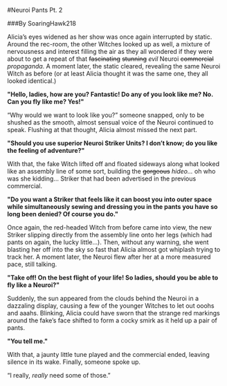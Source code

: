 #Neuroi Pants Pt. 2

###By SoaringHawk218

Alicia’s eyes widened as her show was once again interrupted by static. Around the rec-room, the other Witches looked up as well, a mixture of nervousness and interest filling the air as they all wondered if they were about to get a repeat of that ~~fascinating~~ ~~stunning~~ *evil* Neuroi ~~commercial~~ *propaganda*. A moment later, the static cleared, revealing the same Neuroi Witch as before (or at least Alicia thought it was the same one, they all looked identical.)

**"Hello, ladies, how are you? Fantastic! Do any of you look like me? No. Can you fly like me? Yes!"​**

“Why would we want to look like you?” someone snapped, only to be shushed as the smooth, almost sensual voice of the Neuroi continued to speak. Flushing at that thought, Alicia almost missed the next part.

**"Should you use superior Neuroi Striker Units? I don’t know; do you like the feeling of adventure?"​**

With that, the fake Witch lifted off and floated sideways along what looked like an assembly line of some sort, building the ~~gorgeous~~ *hideo...* oh who was she kidding... Striker that had been advertised in the previous commercial.

**"Do you want a Striker that feels like it can boost you into outer space while simultaneously sewing and dressing you in the pants you have so long been denied? Of course you do."​**

Once again, the red-headed Witch from before came into view, the new Striker slipping directly from the assembly line onto her legs (which had pants on again, the lucky little…). Then, without any warning, she went blasting her off into the sky so fast that Alicia almost got whiplash trying to track her. A moment later, the Neuroi flew after her at a more measured pace, still talking.

**"Take off! On the best flight of your life! So ladies, should you be able to fly like a Neuroi?"​**

Suddenly, the sun appeared from the clouds behind the Neuroi in a dazzaling display, causing a few of the younger Witches to let out ooohs and aaahs. Blinking, Alicia could have sworn that the strange red markings around the fake’s face shifted to form a cocky smirk as it held up a pair of pants.

**"You tell me."​**

With that, a jaunty little tune played and the commercial ended, leaving silence in its wake. Finally, someone spoke up.

“I really, *really* need some of those.”

